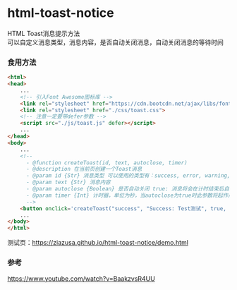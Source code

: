 # html-toast-notice
HTML Toast消息提示方法<br>
可以自定义消息类型，消息内容，是否自动关闭消息，自动关闭消息的等待时间<br>
### 食用方法
```HTML
<html>
<head>
    ...
    <!-- 引入Font Awesome图标库 -->
    <link rel="stylesheet" href="https://cdn.bootcdn.net/ajax/libs/font-awesome/6.2.1/css/all.min.css">
    <link rel="stylesheet" href="./css/toast.css">
    <!-- 注意一定要带defer参数 -->
    <script src="./js/toast.js" defer></script>
    ...
</head>
<body>
    ...
    <!--
      - @function createToast(id, text, autoclose, timer)
      - @description 在当前页创建一个Toast消息
      - @param id {Str} 消息类型 可以使用的类型有：success, error, warning, info
      - @param text {Str} 消息内容
      - @param autoclose {Boolean} 是否自动关闭 true: 消息将会在计时结束后自动关闭  false: 消息将会一直显示直至用户手动关闭 此参数默认为false
      - @param timer {Int} 计时器，单位为秒，当autoclose为true时此参数将起作用 此参数默认为5秒
      -->
    <button onclick='createToast("success", "Success: Test测试", true, 5)'>创建消息</button>
    ...
</body>
</html>
```
测试页：https://ziazusa.github.io/html-toast-notice/demo.html<br>
### 参考
https://www.youtube.com/watch?v=BaakzvsR4UU
